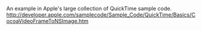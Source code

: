 An example in Apple's large collection of QuickTime sample code. 
 http://developer.apple.com/samplecode/Sample_Code/QuickTime/Basics/CocoaVideoFrameToNSImage.htm
